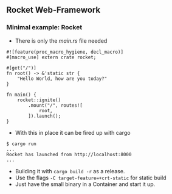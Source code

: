 ## Rocket Web-Framework

### Minimal example: Rocket

* There is only the *main.rs* file needed
```
#![feature(proc_macro_hygiene, decl_macro)]
#[macro_use] extern crate rocket;

#[get("/")]
fn root() -> &'static str {
	"Hello World, how are you today?"
}

fn main() {
	rocket::ignite()
		.mount("/", routes![
			root,
		]).launch();
}
```
* With this in place it can be fired up with cargo
```
$ cargo run
...
Rocket has launched from http://localhost:8000
...
```
* Building it with `cargo build -r` as a release.
* Use the flags `-C target-feature=+crt-static` for static build
* Just have the small binary in a Container and start it up.

